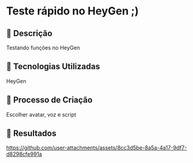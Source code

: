 # Teste rápido no HeyGen ;)

## 📒 Descrição
Testando funções no HeyGen

## 🤖 Tecnologias Utilizadas
HeyGen

## 🧐 Processo de Criação
Escolher avatar, voz e script

## 🚀 Resultados
https://github.com/user-attachments/assets/8cc3d5be-8a5a-4a17-9df7-d8298cfe991a
